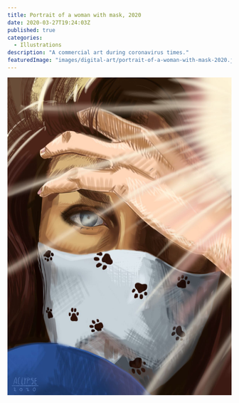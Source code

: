 ```yaml
---
title: Portrait of a woman with mask, 2020
date: 2020-03-27T19:24:03Z
published: true
categories:
  - Illustrations
description: "A commercial art during coronavirus times."
featuredImage: "images/digital-art/portrait-of-a-woman-with-mask-2020.jpg"
---
```


![Portrait of a woman with mask](images/illustrations/portrait-of-a-woman-with-mask-2020.jpg)
